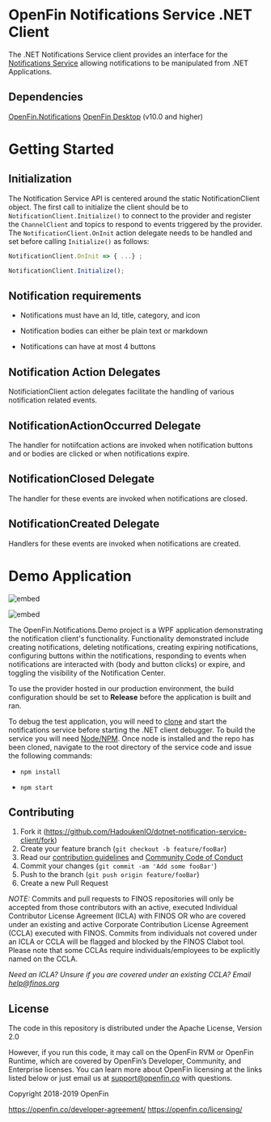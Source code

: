 # OpenFin Notifications Service .NET Client

The .NET Notifications Service client provides an interface for the [Notifications Service](https://github.com/HadoukenIO/notifications-service) allowing notifications to be manipulated from .NET Applications.

## Dependencies

[OpenFin.Notifications](https://www.nuget.org/packages/OpenFin.Notifications/)
[OpenFin Desktop](https://www.nuget.org/packages/OpenfinDesktop/) (v10.0 and higher)

# Getting Started

## Initialization

The Notification Service API is centered around the static NotificationClient object.
The first call to initialize the client should be to `NotificationClient.Initialize()` to connect to the provider and register the `ChannelClient` and topics to respond to events triggered by the provider. The `NotificationClient.OnInit` action delegate needs to be handled and set before calling `Initialize()` as follows:

```js
NotificationClient.OnInit => { ...} ;

NotificationClient.Initialize();
```

## Notification requirements

- Notifications must have an Id, title, category, and icon

- Notification bodies can either be plain text or markdown 

- Notifications can have at most 4 buttons

## Notification Action Delegates

NotificiationClient action delegates facilitate the handling of various notification related events.

## NotificationActionOccurred Delegate

The handler for notiifcation actions are invoked when notification buttons and or bodies are clicked or when notifications expire.

## NotificationClosed Delegate

The handler for these events are invoked when notifications are closed.

## NotificationCreated Delegate

Handlers for these events are invoked when notifications are created.

# Demo Application

![embed](ss1.png)

![embed](ss2.png)

The OpenFin.Notifications.Demo project is a WPF application demonstrating the notification client's functionality. Functionality demonstrated include creating notifications, deleting notifications, creating expiring notifications, configuring buttons within the notifications, responding to events when notifications are interacted with (body and button clicks) or expire, and toggling the visibility of the Notification Center.

To use the provider hosted in our production environment, the build configuration should be set to **Release** before the application is built and ran.

To  debug the test application, you will need to [clone](https://github.com/hadoukenio/notifications-service) and start the notifications service before starting the .NET client debugger. To build the service you will need [Node/NPM](https://nodejs.org).  Once node is installed and the repo has been cloned, navigate to the root directory of the service code and issue the following commands:

- `npm install`

- `npm start` 

## Contributing

1. Fork it (<https://github.com/HadoukenIO/dotnet-notification-service-client/fork>)
2. Create your feature branch (`git checkout -b feature/fooBar`)
3. Read our [contribution guidelines](.github/CONTRIBUTING.md) and [Community Code of Conduct](https://www.finos.org/code-of-conduct)
4. Commit your changes (`git commit -am 'Add some fooBar'`)
5. Push to the branch (`git push origin feature/fooBar`)
6. Create a new Pull Request

_NOTE:_ Commits and pull requests to FINOS repositories will only be accepted from those contributors with an active, executed Individual Contributor License Agreement (ICLA) with FINOS OR who are covered under an existing and active Corporate Contribution License Agreement (CCLA) executed with FINOS. Commits from individuals not covered under an ICLA or CCLA will be flagged and blocked by the FINOS Clabot tool. Please note that some CCLAs require individuals/employees to be explicitly named on the CCLA.

*Need an ICLA? Unsure if you are covered under an existing CCLA? Email [help@finos.org](mailto:help@finos.org)*

## License

The code in this repository is distributed under the Apache License, Version 2.0

However, if you run this code, it may call on the OpenFin RVM or OpenFin Runtime, which are covered by OpenFin’s Developer, Community, and Enterprise licenses. You can learn more about OpenFin licensing at the links listed below or just email us at support@openfin.co with questions.



Copyright 2018-2019 OpenFin

https://openfin.co/developer-agreement/ 
https://openfin.co/licensing/
